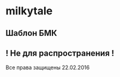 # milkytale
Шаблон БМК 
--------------------------
! Не для распространения !
--------------------------

Все права защищены 22.02.2016
